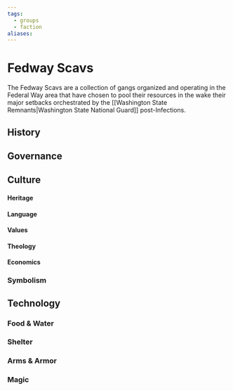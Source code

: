```yaml
---
tags:
  - groups
  - faction
aliases:
---
```


# Fedway Scavs
The Fedway Scavs are a collection of gangs organized and operating in the Federal Way area that have chosen to pool their resources in the wake their major setbacks orchestrated by the [[Washington State Remnants|Washington State National Guard]] post-Infections.

## History
## Governance
## Culture
#### Heritage
#### Language
#### Values
#### Theology
#### Economics
### Symbolism
## Technology
### Food & Water
### Shelter
### Arms & Armor
### Magic